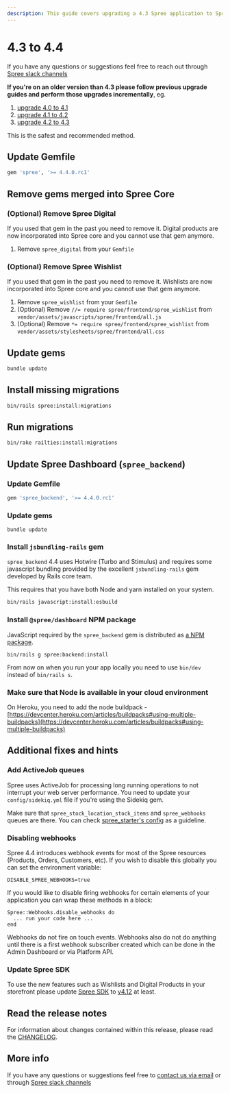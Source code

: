 ```yaml
---
description: This guide covers upgrading a 4.3 Spree application to Spree 4.4.
---
```


# 4.3 to 4.4

If you have any questions or suggestions feel free to reach out through [Spree slack channels](http://slack.spreecommerce.org)

**If you're on an older version than 4.3 please follow previous upgrade guides and perform those upgrades incrementally**, eg.

1. [upgrade 4.0 to 4.1](four-dot-oh-to-four-dot-one.md)
2. [upgrade 4.1 to 4.2](four-dot-one-to-four-dot-two.md)
3. [upgrade 4.2 to 4.3](fout-dot-two-to-four-dot-three.md)

This is the safest and recommended method.

## Update Gemfile

```ruby
gem 'spree', '>= 4.4.0.rc1'
```

## Remove gems merged into Spree Core

### (Optional) Remove Spree Digital

If you used that gem in the past you need to remove it. Digital products are now incorporated into Spree core and you cannot use that gem anymore.

1. Remove `spree_digital` from your `Gemfile`

### (Optional) Remove Spree Wishlist

If you used that gem in the past you need to remove it. Wishlists are now incorporated into Spree core and you cannot use that gem anymore.

1. Remove `spree_wishlist` from your `Gemfile`
2. (Optional) Remove `//= require spree/frontend/spree_wishlist` from `vendor/assets/javascripts/spree/frontend/all.js`
3. (Optional) Remove `*= require spree/frontend/spree_wishlist` from `vendor/assets/stylesheets/spree/frontend/all.css`

## Update gems

```bash
bundle update
```

## Install missing migrations

```bash
bin/rails spree:install:migrations
```

## Run migrations

```bash
bin/rake railties:install:migrations
```

## Update Spree Dashboard (`spree_backend`)

### Update Gemfile

```ruby
gem 'spree_backend', '>= 4.4.0.rc1'
```

### Update gems

```shell
bundle update
```

### Install `jsbundling-rails` gem

`spree_backend` 4.4 uses Hotwire (Turbo and Stimulus) and requires some javascript bundling provided by the excellent `jsbundling-rails` gem developed by Rails core team.

This requires that you have both Node and yarn installed on your system.

```bash
bin/rails javascript:install:esbuild
```

### Install `@spree/dashboard` NPM package

JavaScript required by the `spree_backend` gem is distributed as [a NPM package](https://www.npmjs.com/package/@spree/dashboard).

```
bin/rails g spree:backend:install
```

From now on when you run your app locally you need to use `bin/dev` instead of `bin/rails s`.

### Make sure that Node is available in your cloud environment

On Heroku, you need to add the node buildpack - [https://devcenter.heroku.com/articles/buildpacks#using-multiple-buildpacks](https://devcenter.heroku.com/articles/buildpacks#using-multiple-buildpacks)

## Additional fixes and hints

### Add ActiveJob queues

Spree uses ActiveJob for processing long running operations to not interrupt your web server performance. You need to update your `config/sidekiq.yml` file if you're using the Sidekiq gem.

Make sure that `spree_stock_location_stock_items` and `spree_webhooks` queues are there. You can check [spree\_starter's config](https://github.com/spree/spree\_starter/blob/main/config/sidekiq.yml) as a guideline.

### Disabling webhooks

Spree 4.4 introduces webhook events for most of the Spree resources (Products, Orders, Customers, etc). If you wish to disable this globally you can set the environment variable:

```
DISABLE_SPREE_WEBHOOKS=true
```

If you would like to disable firing webhooks for certain elements of your application you can wrap these methods in a block:

```
Spree::Webhooks.disable_webhooks do
  ... run your code here ...
end
```

Webhooks do not fire on touch events. Webhooks also do not do anything until there is a first webhook subscriber created which can be done in the Admin Dashboard or via Platform API.

### Update Spree SDK

To use the new features such as Wishlists and Digital Products in your storefront please update [Spree SDK](https://github.com/spree/spree-storefront-api-v2-js-sdk) to [v4.12](https://github.com/spree/spree-storefront-api-v2-js-sdk/releases/tag/v4.12.0) at least.&#x20;

## Read the release notes

For information about changes contained within this release, please read the [CHANGELOG](https://github.com/spree/spree/blob/master/CHANGELOG.md).

## More info

If you have any questions or suggestions feel free to [contact us via email](https://spreecommerce.org/contact) or through [Spree slack channels](http://slack.spreecommerce.org)
